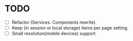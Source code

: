 
# TODO

* [ ] Refactor (Services. Components rewrite).
* [ ] Keep (in session or local storage) items per page setting.
* [ ] Small resolution(mobile devices) support.